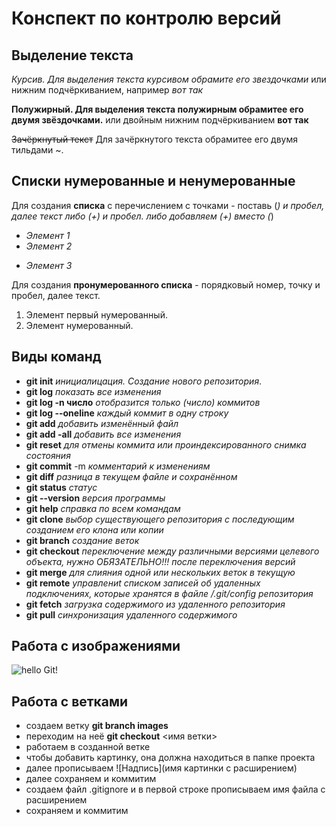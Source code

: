 # Конспект по контролю версий

## Выделение текста

*Курсив. Для выделения текста курсивом обрамите его звездочками* или нижним подчёркиванием, например _вот так_

**Полужирный. Для выделения текста полужирным обрамитее его двумя звёздочками.**
или двойным нижним подчёркиванием __вот так__

~~Зачёркнутый текст~~ Для зачёркнутого текста  обрамитее его двумя тильдами ~.

## Списки нумерованные и ненумерованные

Для создания **списка** с перечислением с точками - поставь (*) и пробел, далее текст либо (+) и пробел.
либо добавляем (+) вместо (*)

* *Элемент 1*
* *Элемент 2*
+ *Элемент 3*

Для создания **пронумерованного списка** - порядковый номер, точку и пробел, далее текст.

1. Элемент первый нумерованный.
2. Элемент нумерованный.

## __Виды команд__

* **git init**  *инициалицация. Создание нового репозитория*.
* **git log**   *показать все изменения*
* **git log -n число**  *отобразится только (число) коммитов*
* **git log --oneline**  *каждый коммит в одну строку*
* **git add**   *добавить изменённый файл*
* **git add -all**   *добавить все изменения*
* **git reset** *для отмены коммита или проиндексированного снимка состояния*
* **git commit** -m  *комментарий к изменениям*
* **git diff**   *разница в текущем файле и сохранённом*
* **git status** *статус*
* **git --version**  *версия программы*
* **git help**  *справка по всем командам*
* **git clone**  *выбор существующего репозитория с последующим созданием его клона или копии*
* **git branch**  *создание веток*
* **git checkout**  *переключение между различными версиями целевого объекта, нужно ОБЯЗАТЕЛЬНО!!! после переключения версий*
* **git merge**  *для слияния одной или нескольких веток в текущую*
* **git remote** *управлениt списком записей об удаленных подключениях, которые хранятся в файле /.git/config репозитория*
* **git fetch** *загрузка содержимого из удаленного репозитория*
* **git pull**  *синхронизация удаленного содержимого*

##  Работа с изображениями
![hello Git!](images.jpg)

## Работа с ветками
+ создаем ветку **git branch images**
+ переходим на неё **git checkout** <имя ветки>
+ работаем в созданной ветке
+ чтобы добавить картинку, она должна находиться в папке проекта
+ далее прописываем ![Надпись](имя картинки с расширением)
+ далее сохраняем и коммитим
+ создаем файл .gitignore и в первой строке прописываем имя файла с расширением
+ сохраняем и коммитим 